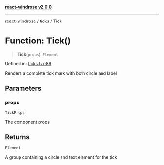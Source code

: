 [**react-windrose v2.0.0**](../../README.md)

***

[react-windrose](../../README.md) / [ticks](../README.md) / Tick

# Function: Tick()

> **Tick**(`props`): `Element`

Defined in: [ticks.tsx:89](https://github.com/JulesBlm/react-windrose/blob/2451c9dad633102e7fc35b9698082791f2a32227/src/ticks.tsx#L89)

Renders a complete tick mark with both circle and label

## Parameters

### props

`TickProps`

The component props

## Returns

`Element`

A group containing a circle and text element for the tick
